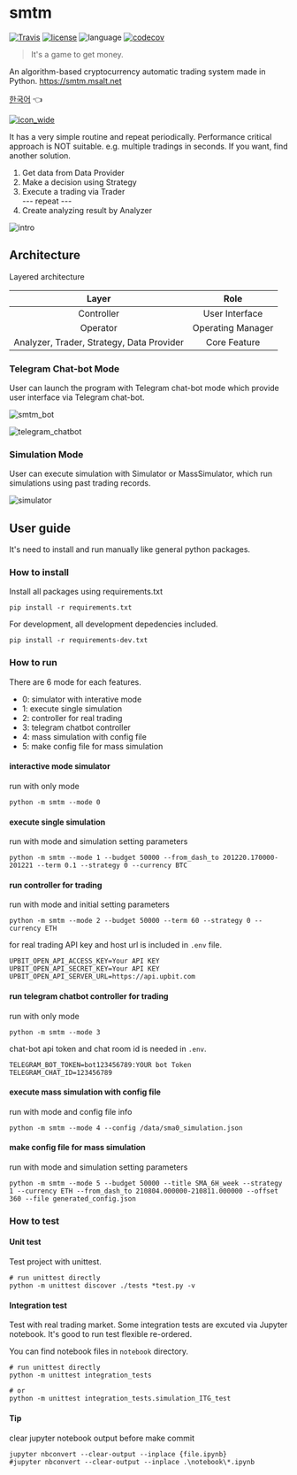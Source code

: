 # smtm
[![Travis](https://travis-ci.com/msaltnet/smtm.svg?branch=master&style=flat-square&colorB=green)](https://app.travis-ci.com/github/msaltnet/smtm)
[![license](https://img.shields.io/github/license/msaltnet/smtm.svg?style=flat-square)](https://github.com/msaltnet/smtm/blob/master/LICENSE)
![language](https://img.shields.io/github/languages/top/msaltnet/smtm.svg?style=flat-square&colorB=green)
[![codecov](https://codecov.io/gh/msaltnet/smtm/branch/master/graph/badge.svg?token=USXTX7MG70)](https://codecov.io/gh/msaltnet/smtm)

> It's a game to get money. 

An algorithm-based cryptocurrency automatic trading system made in Python. https://smtm.msalt.net

[한국어](https://github.com/msaltnet/smtm/blob/master/README.md) 👈

[![icon_wide](https://user-images.githubusercontent.com/9311990/150662620-9c2ef1d8-7384-4856-a8fa-f1e52031d6fa.jpg)](https://smtm.msalt.net/)

It has a very simple routine and repeat periodically.
Performance critical approach is NOT suitable. e.g. multiple tradings in seconds. If you want, find another solution.

1. Get data from Data Provider
2. Make a decision using Strategy
3. Execute a trading via Trader  
 --- repeat ---
4. Create analyzing result by Analyzer

![intro](https://user-images.githubusercontent.com/9311990/140635409-93e4b678-5a6b-40b8-8e28-5c8f819aa88c.jpg)


## Architecture
Layered architecture

| Layer | Role |
|:---:|:---:|
| Controller | User Interface |
| Operator | Operating Manager |
| Analyzer, Trader, Strategy, Data Provider | Core Feature |

### Telegram Chat-bot Mode
User can launch the program with Telegram chat-bot mode which provide user interface via Telegram chat-bot.

![smtm_bot](https://user-images.githubusercontent.com/9311990/150667094-95139bfb-03e0-41d5-bad9-6be05ec6c9df.png)

![telegram_chatbot](https://user-images.githubusercontent.com/9311990/150663864-c5a7ed27-f1c6-4b87-8220-e31b8ccce368.PNG)

### Simulation Mode
User can execute simulation with Simulator or MassSimulator, which run simulations using past trading records.

![simulator](https://user-images.githubusercontent.com/9311990/140635388-5ced5e05-23ad-44df-a14f-8492f489cfd9.jpg)

## User guide
It's need to install and run manually like general python packages.

### How to install
Install all packages using requirements.txt

```
pip install -r requirements.txt
```

For development, all development depedencies included.

```
pip install -r requirements-dev.txt
```

### How to run
There are 6 mode for each features.
- 0: simulator with interative mode
- 1: execute single simulation
- 2: controller for real trading
- 3: telegram chatbot controller
- 4: mass simulation with config file
- 5: make config file for mass simulation

#### interactive mode simulator
run with only mode
```
python -m smtm --mode 0
```

#### execute single simulation
run with mode and simulation setting parameters
```
python -m smtm --mode 1 --budget 50000 --from_dash_to 201220.170000-201221 --term 0.1 --strategy 0 --currency BTC
```

#### run controller for trading
run with mode and initial setting parameters
```
python -m smtm --mode 2 --budget 50000 --term 60 --strategy 0 --currency ETH
```

for real trading API key and host url is included in `.env` file.

```
UPBIT_OPEN_API_ACCESS_KEY=Your API KEY
UPBIT_OPEN_API_SECRET_KEY=Your API KEY
UPBIT_OPEN_API_SERVER_URL=https://api.upbit.com
```

#### run telegram chatbot controller for trading
run with only mode 
```
python -m smtm --mode 3
```

chat-bot api token and chat room id is needed in `.env`.

```
TELEGRAM_BOT_TOKEN=bot123456789:YOUR bot Token
TELEGRAM_CHAT_ID=123456789
```

#### execute mass simulation with config file
run with mode and config file info
```
python -m smtm --mode 4 --config /data/sma0_simulation.json
```

#### make config file for mass simulation
run with mode and simulation setting parameters
```
python -m smtm --mode 5 --budget 50000 --title SMA_6H_week --strategy 1 --currency ETH --from_dash_to 210804.000000-210811.000000 --offset 360 --file generated_config.json
```

### How to test
#### Unit test
Test project with unittest.

```
# run unittest directly
python -m unittest discover ./tests *test.py -v
```

#### Integration test
Test with real trading market. Some integration tests are excuted via Jupyter notebook. It's good to run test flexible re-ordered.

You can find notebook files in `notebook` directory.

```
# run unittest directly
python -m unittest integration_tests

# or
python -m unittest integration_tests.simulation_ITG_test
```

#### Tip
clear jupyter notebook output before make commit

```
jupyter nbconvert --clear-output --inplace {file.ipynb}
#jupyter nbconvert --clear-output --inplace .\notebook\*.ipynb
```
